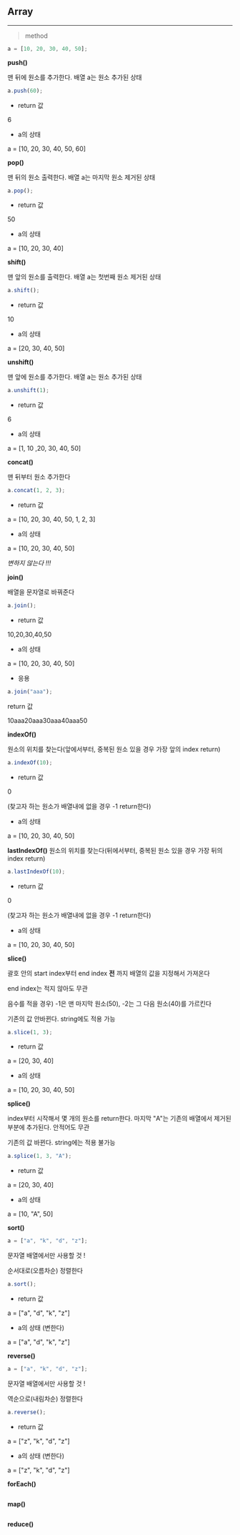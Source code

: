 ## Array
---

> method


```JavaScript
a = [10, 20, 30, 40, 50];
```

**push()**

맨 뒤에 원소를 추가한다. 배열 a는 원소 추가된 상태
```JavaScript
a.push(60);
```
* return 값

6

* a의 상태

a = [10, 20, 30, 40, 50, 60]

**pop()**

맨 뒤의 원소 출력한다. 배열 a는 마지막 원소 제거된 상태
```JavaScript
a.pop();

```
* return 값

50

* a의 상태

a = [10, 20, 30, 40]

**shift()**

맨 앞의 원소를 출력한다. 배열 a는 첫번째 원소 제거된 상태
```JavaScript
a.shift();
```
* return 값

10

* a의 상태

a = [20, 30, 40, 50]

**unshift()**

맨 앞에 원소를 추가한다. 배열 a는 원소 추가된 상태
```JavaScript
a.unshift(1);
```
* return 값

6

* a의 상태

a = [1, 10 ,20, 30, 40, 50]

**concat()**

맨 뒤부터 원소 추가한다
```JavaScript
a.concat(1, 2, 3);
```
* return 값

a = [10, 20, 30, 40, 50, 1, 2, 3]

* a의 상태

a = [10, 20, 30, 40, 50]

*변하지 않는다 !!!*

**join()**

배열을 문자열로 바꿔준다

```JavaScript
a.join();
```
* return 값

10,20,30,40,50

* a의 상태

a = [10, 20, 30, 40, 50]

* 응용
```JavaScript
a.join("aaa");
```
return 값

10aaa20aaa30aaa40aaa50

**indexOf()**

원소의 위치를 찾는다(앞에서부터, 중복된 원소 있을 경우 가장 앞의 index return)
```JavaScript
a.indexOf(10);
```

* return 값

0

(찾고자 하는 원소가 배열내에 없을 경우 -1 return한다)

* a의 상태

a = [10, 20, 30, 40, 50]

**lastIndexOf()**
원소의 위치를 찾는다(뒤에서부터, 중복된 원소 있을 경우 가장 뒤의 index return)
```JavaScript
a.lastIndexOf(10);
```

* return 값

0

(찾고자 하는 원소가 배열내에 없을 경우 -1 return한다)

* a의 상태

a = [10, 20, 30, 40, 50]

**slice()**

괄호 안의 start index부터 end index **전** 까지 배열의 값을 지정해서 가져온다

end index는 적지 않아도 무관

음수를 적을 경우) -1은 맨 마지막 원소(50), -2는 그 다음 원소(40)를 가르킨다

기존의 값 안바뀐다. string에도 적용 가능
```JavaScript
a.slice(1, 3);
```
* return 값

a = [20, 30, 40]

* a의 상태

a = [10, 20, 30, 40, 50]

**splice()**

index부터 시작해서 몇 개의 원소를 return한다. 마지막 "A"는 기존의 배열에서 제거된 부분에 추가된다. 안적어도 무관

기존의 값 바뀐다. string에는 적용 불가능

```JavaScript
a.splice(1, 3, "A");
```

* return 값

a = [20, 30, 40]

* a의 상태

a = [10, "A", 50]

**sort()**

```JavaScript
a = ["a", "k", "d", "z"];
```

문자열 배열에서만 사용할 것 !

순서대로(오름차순) 정렬한다

```JavaScript
a.sort();
```

* return 값

a = ["a", "d", "k", "z"]

* a의 상태 (변한다)

a = ["a", "d", "k", "z"]

**reverse()**

```JavaScript
a = ["a", "k", "d", "z"];
```

문자열 배열에서만 사용할 것 !

역순으로(내림차순) 정렬한다

```JavaScript
a.reverse();
```
* return 값

a = ["z", "k", "d", "z"]

* a의 상태 (변한다)

a = ["z", "k", "d", "z"]

**forEach()**
```JavaScript
```

**map()**
```JavaScript
```

**reduce()**
```JavaScript
```
